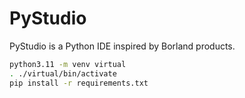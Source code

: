 # PyStudio

PyStudio is a Python IDE inspired by Borland products.

```sh
python3.11 -m venv virtual
. ./virtual/bin/activate
pip install -r requirements.txt
```
